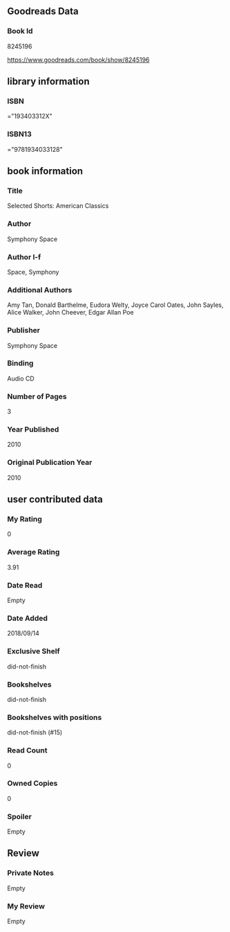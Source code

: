 <!-- This template shows how to bulk convert all columns of data into one markdown file -->
<!-- caveat: substitution key matches column headers from default export. You will get a KeyError if there's a mismatch -->

## Goodreads Data

### Book Id 

8245196

https://www.goodreads.com/book/show/8245196

## library information

### ISBN 
="193403312X"

### ISBN13 
="9781934033128"

## book information

### Title
Selected Shorts: American Classics

### Author 
Symphony Space

### Author l-f 
Space, Symphony

### Additional Authors
Amy Tan, Donald Barthelme, Eudora Welty, Joyce Carol Oates, John Sayles, Alice Walker, John Cheever, Edgar Allan Poe

### Publisher 
Symphony Space

### Binding
Audio CD

### Number of Pages
3

### Year Published
2010

### Original Publication Year 
2010

## user contributed data

### My Rating
0

### Average Rating
3.91

### Date Read
Empty

### Date Added
2018/09/14

### Exclusive Shelf
did-not-finish

### Bookshelves
did-not-finish

### Bookshelves with positions
did-not-finish (#15)

### Read Count
0

### Owned Copies
0

### Spoiler 
Empty

## Review

### Private Notes
Empty

### My Review
Empty